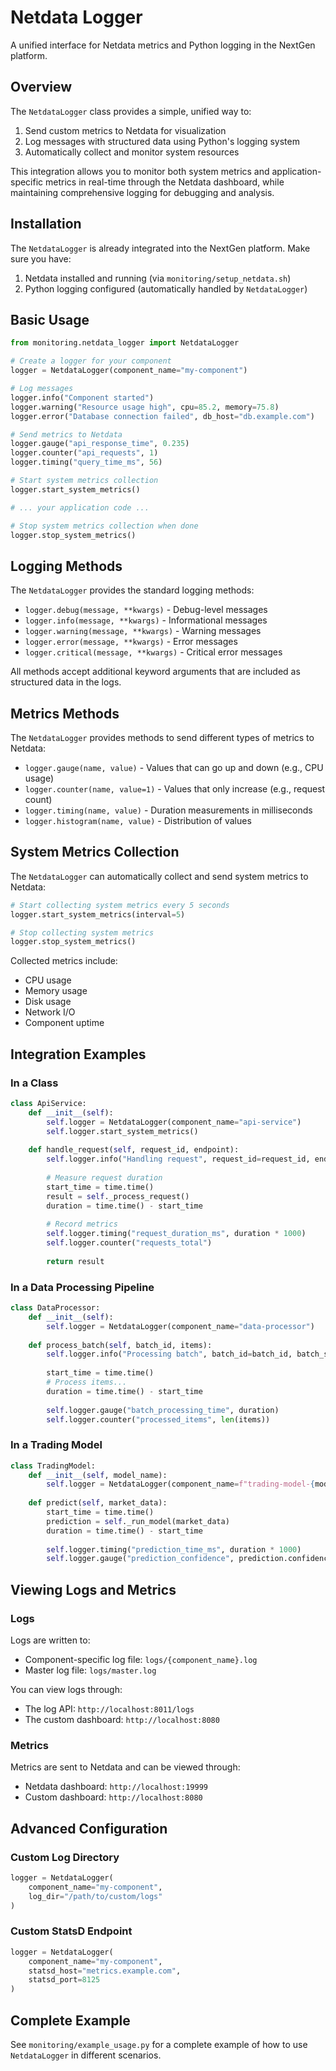 # Netdata Logger

A unified interface for Netdata metrics and Python logging in the NextGen platform.

## Overview

The `NetdataLogger` class provides a simple, unified way to:

1. Send custom metrics to Netdata for visualization
2. Log messages with structured data using Python's logging system
3. Automatically collect and monitor system resources

This integration allows you to monitor both system metrics and application-specific metrics in real-time through the Netdata dashboard, while maintaining comprehensive logging for debugging and analysis.

## Installation

The `NetdataLogger` is already integrated into the NextGen platform. Make sure you have:

1. Netdata installed and running (via `monitoring/setup_netdata.sh`)
2. Python logging configured (automatically handled by `NetdataLogger`)

## Basic Usage

```python
from monitoring.netdata_logger import NetdataLogger

# Create a logger for your component
logger = NetdataLogger(component_name="my-component")

# Log messages
logger.info("Component started")
logger.warning("Resource usage high", cpu=85.2, memory=75.8)
logger.error("Database connection failed", db_host="db.example.com")

# Send metrics to Netdata
logger.gauge("api_response_time", 0.235)
logger.counter("api_requests", 1)
logger.timing("query_time_ms", 56)

# Start system metrics collection
logger.start_system_metrics()

# ... your application code ...

# Stop system metrics collection when done
logger.stop_system_metrics()
```

## Logging Methods

The `NetdataLogger` provides the standard logging methods:

- `logger.debug(message, **kwargs)` - Debug-level messages
- `logger.info(message, **kwargs)` - Informational messages
- `logger.warning(message, **kwargs)` - Warning messages
- `logger.error(message, **kwargs)` - Error messages
- `logger.critical(message, **kwargs)` - Critical error messages

All methods accept additional keyword arguments that are included as structured data in the logs.

## Metrics Methods

The `NetdataLogger` provides methods to send different types of metrics to Netdata:

- `logger.gauge(name, value)` - Values that can go up and down (e.g., CPU usage)
- `logger.counter(name, value=1)` - Values that only increase (e.g., request count)
- `logger.timing(name, value)` - Duration measurements in milliseconds
- `logger.histogram(name, value)` - Distribution of values

## System Metrics Collection

The `NetdataLogger` can automatically collect and send system metrics to Netdata:

```python
# Start collecting system metrics every 5 seconds
logger.start_system_metrics(interval=5)

# Stop collecting system metrics
logger.stop_system_metrics()
```

Collected metrics include:
- CPU usage
- Memory usage
- Disk usage
- Network I/O
- Component uptime

## Integration Examples

### In a Class

```python
class ApiService:
    def __init__(self):
        self.logger = NetdataLogger(component_name="api-service")
        self.logger.start_system_metrics()
    
    def handle_request(self, request_id, endpoint):
        self.logger.info("Handling request", request_id=request_id, endpoint=endpoint)
        
        # Measure request duration
        start_time = time.time()
        result = self._process_request()
        duration = time.time() - start_time
        
        # Record metrics
        self.logger.timing("request_duration_ms", duration * 1000)
        self.logger.counter("requests_total")
        
        return result
```

### In a Data Processing Pipeline

```python
class DataProcessor:
    def __init__(self):
        self.logger = NetdataLogger(component_name="data-processor")
    
    def process_batch(self, batch_id, items):
        self.logger.info("Processing batch", batch_id=batch_id, batch_size=len(items))
        
        start_time = time.time()
        # Process items...
        duration = time.time() - start_time
        
        self.logger.gauge("batch_processing_time", duration)
        self.logger.counter("processed_items", len(items))
```

### In a Trading Model

```python
class TradingModel:
    def __init__(self, model_name):
        self.logger = NetdataLogger(component_name=f"trading-model-{model_name}")
    
    def predict(self, market_data):
        start_time = time.time()
        prediction = self._run_model(market_data)
        duration = time.time() - start_time
        
        self.logger.timing("prediction_time_ms", duration * 1000)
        self.logger.gauge("prediction_confidence", prediction.confidence)
```

## Viewing Logs and Metrics

### Logs

Logs are written to:
- Component-specific log file: `logs/{component_name}.log`
- Master log file: `logs/master.log`

You can view logs through:
- The log API: `http://localhost:8011/logs`
- The custom dashboard: `http://localhost:8080`

### Metrics

Metrics are sent to Netdata and can be viewed through:
- Netdata dashboard: `http://localhost:19999`
- Custom dashboard: `http://localhost:8080`

## Advanced Configuration

### Custom Log Directory

```python
logger = NetdataLogger(
    component_name="my-component",
    log_dir="/path/to/custom/logs"
)
```

### Custom StatsD Endpoint

```python
logger = NetdataLogger(
    component_name="my-component",
    statsd_host="metrics.example.com",
    statsd_port=8125
)
```

## Complete Example

See `monitoring/example_usage.py` for a complete example of how to use `NetdataLogger` in different scenarios.